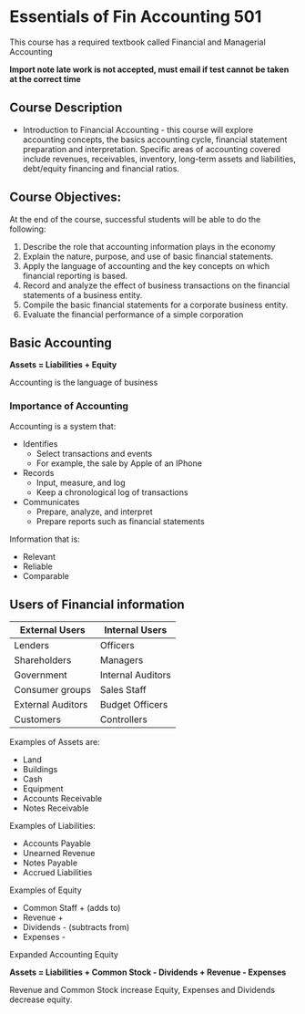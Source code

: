 # Essentials of Fin Accounting 501

This course has a required textbook called Financial and Managerial Accounting

**Import note late work is not accepted, must email if test cannot be taken at the correct time**

## Course Description
- Introduction to Financial Accounting - this course will explore accounting concepts, the basics accounting cycle, financial statement preparation and interpretation. Specific areas of accounting covered include revenues, receivables, inventory, long-term assets and liabilities, debt/equity financing and financial ratios.

## Course Objectives:

At the end of the course, successful students will be able to do the following:

1. Describe the role that accounting information plays in the economy
2. Explain the nature, purpose, and use of basic financial statements.
3. Apply the language of accounting and the key concepts on which financial reporting is based.
4. Record and analyze the effect of business transactions on the financial statements of a business entity.
5. Compile the basic financial statements for a corporate business entity.
6. Evaluate the financial performance of a simple corporation

## Basic Accounting

**Assets = Liabilities + Equity**

Accounting is the language of business

### Importance of Accounting
Accounting is a system that:
- Identifies
    - Select transactions and events
    - For example, the sale by Apple of an IPhone
- Records
    - Input, measure, and log
    - Keep a chronological log of transactions
- Communicates
    - Prepare, analyze, and interpret
    - Prepare reports such as financial statements

Information that is:
- Relevant
- Reliable
- Comparable

## Users of Financial information

| External Users   | Internal Users    |
|--------------- | --------------- |
| Lenders   | Officers   |
| Shareholders   | Managers   |
| Government   | Internal Auditors   |
| Consumer groups   | Sales Staff   |
| External Auditors   | Budget Officers   |
| Customers   | Controllers   |

Examples of Assets are:
- Land
- Buildings
- Cash
- Equipment
- Accounts Receivable
- Notes Receivable

Examples of Liabilities:
- Accounts Payable
- Unearned Revenue
- Notes Payable
- Accrued Liabilities

Examples of Equity
- Common Staff + (adds to)
- Revenue +
- Dividends - (subtracts from)
- Expenses -

Expanded Accounting Equity

**Assets = Liabilities + Common Stock - Dividends + Revenue - Expenses**

Revenue and Common Stock increase Equity, Expenses and Dividends decrease equity.

